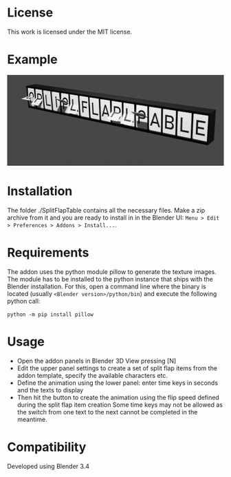 # License
This work is licensed under the MIT license.

# Example

![Example display](example.png)

# Installation
The folder ./SplitFlapTable contains all the necessary files. Make a zip archive from it and you are ready to 
install in in the Blender UI: 
`Menu > Edit > Preferences > Addons > Install...`.

# Requirements
The addon uses the python module pillow to generate the texture images. The module has to be installed to the 
python instance that ships with the Blender installation. For this, open a command line where the binary is located 
(usually `<Blender version>/python/bin`) and execute the following python call:
```
python -m pip install pillow
```

# Usage
- Open the addon panels in Blender 3D View pressing [N]
- Edit the upper panel settings to create a set of split flap items from the addon template, specify the available characters etc.
- Define the animation using the lower panel: enter time keys in seconds and the texts to display
- Then hit the button to create the animation using the flip speed defined during the split flap item creation
Some time keys may not be allowed as the switch from one text to the next cannot be completed in the meantime.

# Compatibility
Developed using Blender 3.4